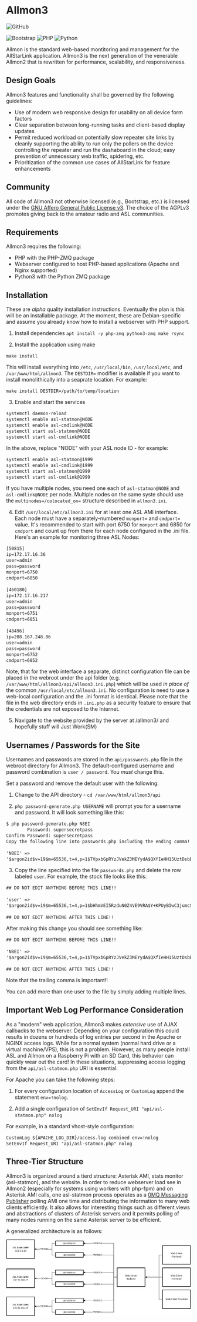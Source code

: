 # Allmon3

![GitHub](https://img.shields.io/github/license/AllStarLink/Allmon3)

![Bootstrap](https://img.shields.io/badge/bootstrap-%23563D7C.svg?style=for-the-badge&logo=bootstrap&logoColor=white) ![PHP](https://img.shields.io/badge/php-%23777BB4.svg?style=for-the-badge&logo=php&logoColor=white) ![Python](https://img.shields.io/badge/python-3670A0?style=for-the-badge&logo=python&logoColor=ffdd54)

Allmon is the standard web-based montitoring and management for the AllStarLink
application. Allmon3 is the next generation of the venerable Allmon2 that is 
rewritten for performance, scalability, and responsiveness.

## Design Goals
Allmon3 features and functionality shall be governed by the following guidelines:

* Use of modern web responsive design for usability on all device form factors
* Clear separation between long-running tasks and client-based display updates
* Permit reduced workload on potentially slow repeater site links by cleanly supporting the ability to run only the pollers on the device controlling the repeater and run the dashaboard in the cloud; easy prevention of unnecessary web traffic, spidering, etc.
* Prioritization of the common use cases of AllStarLink for feature enhancements

## Community
All code of Allmon3 not otherwise licensed (e.g., Bootstrap, etc.) is licensed
under the [GNU Affero General Public License v3](https://www.gnu.org/licenses/why-affero-gpl.html).
The choice of the AGPLv3 promotes giving back to the amateur radio and
ASL communities.

## Requirements
Allmon3 requires the following:

* PHP with the PHP-ZMQ package
* Webserver configured to host PHP-based applications (Apache and Nginx supported)
* Python3 with the Python ZMQ package

## Installation
These are *alpha* quality installation instructions. Eventually the plan is this
will be an installable package. At the moment, these are Debian-specific and 
assume you already know how to install a webserver with PHP support.

1. Install dependencies `apt install -y php-zmq python3-zmq make rsync`

2. Install the application using make
```
make install
```

This will install everything into `/etc`, `/usr/local/bin`, `/usr/local/etc`,
and `/var/www/html/allmon3`. The `DESTDIR=` modifier is available if you want
to install monolithically into a seaprate location. For example:

```
make install DESTDIR=/path/to/temp/location
```
3. Enable and start the services
```
systemctl daemon-reload
systemctl enable asl-statmon@NODE
systemctl enable asl-cmdlink@NODE
systemctl start asl-statmon@NODE
systemctl start asl-cmdlink@NODE
```

In the above, replace "NODE" with your ASL node ID - for example:

```
systemctl enable asl-statmon@1999
systemctl enable asl-cmdlink@1999
systemctl start asl-statmon@1999
systemctl start asl-cmdlink@1999
```

If you have multiple nodes, you need one each of `asl-statmon@NODE` and `asl-cmdlink@NODE` per node. Multiple nodes on the same syste should use the `multinodes=/colocated_on=` structure described in `allmon3.ini`.

4. Edit `/usr/local/etc/allmon3.ini` for at least one ASL AMI interface. Each node
must have a separately-numbered `monport=` and `cmdport=` value. It's recommended
to start with port 6750 for `monport` and 6850 for `cmdport`
 and count up from there for each node configured in the .ini file. 
Here's an example for monitoring three ASL Nodes:

```
[50815]
ip=172.17.16.36
user=admin
pass=password
monport=6750
cmdport=6850

[460180]
ip=172.17.16.217
user=admin
pass=password
monport=6751
cmdport=6851

[48496]
ip=208.167.248.86
user=admin
pass=password
monport=6752
cmdport=6852
```

Note, that for the web interface a separate, distinct configuration file
can be placed in the webroot under the api folder 
(e.g. `/var/www/html/allmon3/api/allmon3.ini.php`)
which will be used *in place of* the common `/usr/local/etc/allmon3.ini`. No
configuration is need to use a web-local configuration and the .ini format
is identical. Please note that the file in the web directory ends in `.ini.php` as 
a security feature to ensure that the credentials are not exposed to the Internet.

5. Navigate to the website provided by the server at /allmon3/
and hopefully stuff will Just Work(SM)

## Usernames / Passwords for the Site
Usernames and passwords are stored in the `api/passwords.php` file in
the webroot directory for Allmon3. The default-configured username
and password combination is `user / password`. You *must* change this.

Set a password and remove the default user with the following:

1. Change to the API directory - `cd /var/www/html/allmon3/api`

2. `php password-generate.php USERNAME` will prompt you for a username and password. It will
look something like this:

```
$ php password-generate.php N8EI
        Password: supersecretpass
Confirm Password: supersecretpass
Copy the following line into passwords.php including the ending comma!

'N8EI' => '$argon2id$v=19$m=65536,t=4,p=1$TVpxbGpRYzJVekZ3MEYydA$QXfIeHH15UztDsbBa6tzKzFgYxwsDgt7FLx9GPfJ1Q4',

```

3. Copy the line specified into the file `passwords.php` and delete the row labeled `user`. For example,
the stock file looks like this:

```
## DO NOT EDIT ANYTHING BEFORE THIS LINE!!

'user' => '$argon2id$v=19$m=65536,t=4,p=1$bHhmVEI5RzduN0Z4VE9VRA$Y+KPUyBIwC3jumcSzBtVI3vFupmtCt9F4ejPtoYK6uc',

## DO NOT EDIT ANYTHING AFTER THIS LINE!!

```

After making this change you should see something like:

```
## DO NOT EDIT ANYTHING BEFORE THIS LINE!!

'N8EI' => '$argon2id$v=19$m=65536,t=4,p=1$TVpxbGpRYzJVekZ3MEYydA$QXfIeHH15UztDsbBa6tzKzFgYxwsDgt7FLx9GPfJ1Q4',

## DO NOT EDIT ANYTHING AFTER THIS LINE!!
```
Note that the trailing comma is important!!

You can add more than one user to the file by simply adding multiple lines.

## Important Web Log Performance Consideration

As a "modern" web application, Allmon3 makes *extensive* use of AJAX callbacks
to the webserver. Depending on your configuration this could results in dozens
or hundreds of log entries per second in the Apache or NGINX access logs. While
for a normal system (normal hard drive or a virtual machine/VPS), this is not 
a problem. However, as many people install ASL and Allmon on a Raspberry Pi with
an SD Card, this behavior can quickly wear out the card! In these situations, suppressing
access logging from the `api/asl-statmon.php` URI is essential.

For Apache you can take the following steps:

1. For every configuration location of `AccessLog` or `CustomLog` append
the statement `env=!nolog`.

2. Add a single configuration of `SetEnvIf Request_URI "api/asl-statmon.php" nolog`

For example, in a standard vhost-style configuration:

```
CustomLog ${APACHE_LOG_DIR}/access.log combined env=!nolog
SetEnvIf Request_URI "api/asl-statmon.php" nolog
```

## Three-Tier Structure
Allmon3 is organized around a tierd structure: Asterisk AMI, stats monitor (asl-statmon), 
and the website. In order to reduce webserver load see in Allmon2 (especially for systems 
using workers with php-fpm) and on Asterisk AMI calls, one asl-statmon process operates
as a [0MQ Messaging Publisher](https://www.zeromq.org/) polling AMI one time and distributing
the information to many web clients efficiently. It also allows for interesting things
such as different views and abstractions of clusters of Asterisk servers and it permits
polling of many nodes running on the same Asterisk server to be efficient.

A generalized architecture is as follows:

![Allmon3 Diagram](https://raw.githubusercontent.com/AllStarLink/Allmon3/develop/.github/Allmon3%20Tier.jpg)
